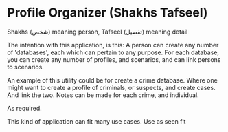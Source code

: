 # Profile Organizer (Shakhs Tafseel)

Shakhs (شخص) meaning person, Tafseel (تفصیل) meaning detail

The intention with this application, is this: A person can create any number of 'databases', each which can pertain to any purpose. For each database, you can create any number of profiles, and scenarios, and can link persons to scenarios.

An example of this utility could be for create a crime database. Where one might want to create a profile of criminals, or suspects, and create cases. And link the two. Notes can be made for each crime, and individual.

As required.

This kind of application can fit many use cases. Use as seen fit
